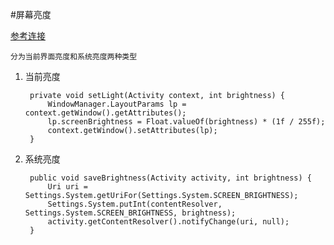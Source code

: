 #屏幕亮度	

[参考连接](http://blog.5ibc.net/p/65720.html)

	分为当前界面亮度和系统亮度两种类型
	
1. 当前亮度

		private void setLight(Activity context, int brightness) {
	        WindowManager.LayoutParams lp = context.getWindow().getAttributes();
	        lp.screenBrightness = Float.valueOf(brightness) * (1f / 255f);
	        context.getWindow().setAttributes(lp);
		}
2. 系统亮度

		public void saveBrightness(Activity activity, int brightness) {
			Uri uri = Settings.System.getUriFor(Settings.System.SCREEN_BRIGHTNESS);
			Settings.System.putInt(contentResolver, Settings.System.SCREEN_BRIGHTNESS, brightness);
			activity.getContentResolver().notifyChange(uri, null);
		}


